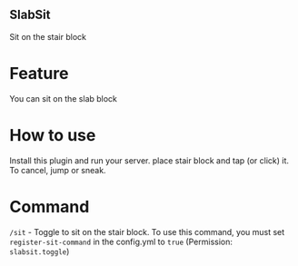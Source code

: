 ## SlabSit
Sit on the stair block

# Feature
You can sit on the slab block

# How to use
Install this plugin and run your server. place stair block and tap (or click) it. To cancel, jump or sneak.

# Command 
```/sit``` - Toggle to sit on the stair block. To use this command, you must set ```register-sit-command``` in the config.yml to ```true``` (Permission:``` slabsit.toggle```)
